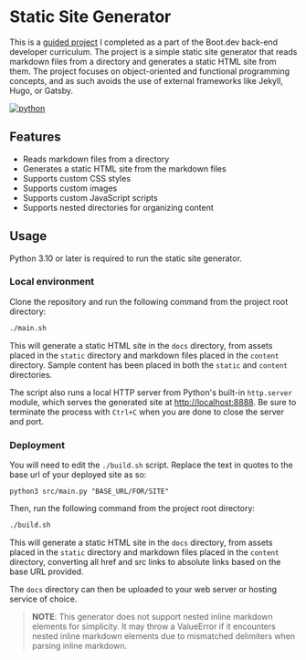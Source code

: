 # Static Site Generator

This is a [guided project](https://www.boot.dev/courses/build-static-site-generator-python) I completed as a part of the Boot.dev back-end developer curriculum. The project is a simple static site generator that reads markdown files from a directory and generates a static HTML site from them. The project focuses on object-oriented and functional programming concepts, and as such avoids the use of external frameworks like Jekyll, Hugo, or Gatsby.

[![python](https://badgen.net/badge/python/3.13/blue?icon=https://s3.dualstack.us-east-2.amazonaws.com/pythondotorg-assets/media/files/python-logo-only.svg)](https://www.python.org)

## Features

- Reads markdown files from a directory
- Generates a static HTML site from the markdown files
- Supports custom CSS styles
- Supports custom images
- Supports custom JavaScript scripts
- Supports nested directories for organizing content

## Usage

Python 3.10 or later is required to run the static site generator.

### Local environment

Clone the repository and run the following command from the project root directory:

```bash
./main.sh
```

This will generate a static HTML site in the `docs` directory, from assets placed in the `static` directory and markdown files placed in the `content` directory. Sample content has been placed in both the `static` and `content` directories.

The script also runs a local HTTP server from Python's built-in `http.server` module, which serves the generated site at [http://localhost:8888](http://localhost:8888). Be sure to terminate the process with `Ctrl+C` when you are done to close the server and port.

### Deployment

You will need to edit the `./build.sh` script. Replace the text in quotes to the base url of your deployed site as so:

```
python3 src/main.py "BASE_URL/FOR/SITE"
```

Then, run the following command from the project root directory:

```bash
./build.sh
```

This will generate a static HTML site in the `docs` directory, from assets placed in the `static` directory and markdown files placed in the `content` directory, converting all href and src links to absolute links based on the base URL provided.

The `docs` directory can then be uploaded to your web server or hosting service of choice.

> **NOTE**: This generator does not support nested inline markdown elements for simplicity. It may throw a ValueError if it encounters nested inline markdown elements due to mismatched delimiters when parsing inline markdown.
